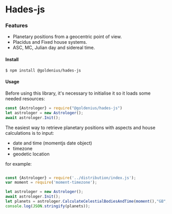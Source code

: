 
# Hades-js

### Features

- Planetary positions from a geocentric point of view.
- Placidus and Fixed house systems.
- ASC, MC, Julian day and sidereal time.

#### Install

`$ npm install @goldenius/hades-js`

#### Usage
Before using this library, it's necessary to initialise it so it loads some needed resources:
```javascript
const {Astrologer} = require("@goldenius/hades-js")
let astrologer = new Astrologer();
await astrologer.Init();
```

The easiest way to retrieve planetary positions with aspects and house calculations is to input:
- date and time (momentjs date object)
- timezone
- geodetic location

for example:
```javascript

const {Astrologer} = require('../distribution/index.js');
var moment = require('moment-timezone');

let astrologer = new Astrologer();
await astrologer.Init();
let planets = astrologer.CalculateCelestialBodiesAndTime(moment(),"GB",{latitude:33,longitude:55});
console.log(JSON.stringify(planets));


```